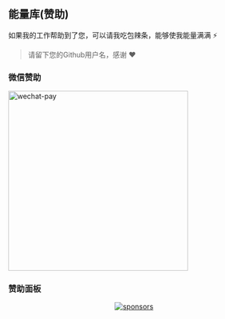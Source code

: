 ## 能量库(赞助) 

如果我的工作帮助到了您，可以请我吃包辣条，能够使我能量满满 ⚡

> 请留下您的Github用户名，感谢 ❤

### 微信赞助

<img src="https://github.com/Skiyee/sponsors/assets/120664167/ce676989-3861-4c67-909c-a74517923620" alt="wechat-pay" width="360" />

### 赞助面板

<p align="center">
  <a href="https://github.com/Skiyee/sponsors">
    <img alt="sponsors" src="https://cdn.jsdelivr.net/gh/Skiyee/Skiyee/sponsors.svg"/>
  </a>
</p>
